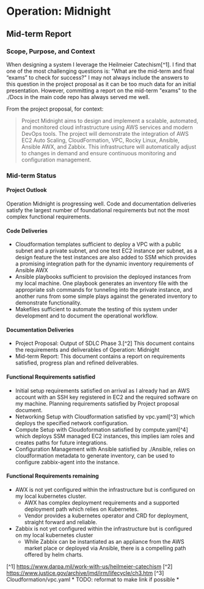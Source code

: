 # Operation: Midnight
## Mid-term Report

### Scope, Purpose, and Context
When designing a system I leverage the Heilmeier Catechism[^1]. I find that one of the most challenging questions is: "What are the mid-term and final “exams” to check for success?" I may not always include the answers to this question in the project proposal as it can be too much data for an initial presentation. However, committing a report on the mid-term "exams" to the ./Docs in the main code repo has always served me well. 

From the project proposal, for context: 

> Project Midnight aims to design and implement a scalable, automated, and monitored cloud infrastructure using AWS services and modern DevOps tools. The project will demonstrate the integration of AWS EC2 Auto Scaling, CloudFormation, VPC, Rocky Linux, Ansible, Ansible AWX, and Zabbix. This infrastructure will automatically adjust to changes in demand and ensure continuous monitoring and configuration management.

### Mid-term Status

#### Project Outlook
Operation Midnight is progressing well. Code and documentation deliveries satisfy the largest number of foundational requirements but not the most complex functional requirements. 

#### Code Deliveries
* Cloudformation templates sufficient to deploy a VPC with a public subnet and a private subnet, and one test EC2 instance per subnet, as a design feature the test instances are also added to SSM which provides a promising integration path for the dynamic inventory requirements of Ansible AWX
* Ansible playbooks sufficient to provision the deployed instances from my local machine. One playbook generates an inventory file with the appropriate ssh commands for tunneling into the private instance, and another runs from some simple plays against the generated inventory to demonstrate functionality. 
* Makefiles sufficient to automate the testing of this system under development and to document the operational workflow. 

#### Documentation Deliveries
* Project Proposal: Output of SDLC Phase 3.[^2] This document contains the requirements and deliverables of Operation: Midnight 
* Mid-term Report: This document contains a report on requirements satisfied, progress plan and refined deliverables. 

#### Functional Requirements satisfied
* Initial setup requirements satisfied on arrival as I already had an AWS account with an SSH key registered in EC2 and the required software on my machine. Planning requirements satisfied by Project proposal document. 
* Networking Setup with Cloudformation satisfied by vpc.yaml[^3] which deploys the specified network configuration. 
* Compute Setup with Cloudoformation satisfied by compute.yaml[^4] which deploys SSM managed EC2 instances, this implies iam roles and creates paths for future integrations. 
* Configuration Management with Ansible satisfied by ./Ansible, relies on cloudformation metadata to generate inventory, can be used to configure zabbix-agent into the instance. 

#### Functional Requirements remaining 
* AWX is not yet configured within the infrastructure but is configured on my local kubernetes cluster. 
  * AWX has complex deployment requirements and a supported deployment path which relies on Kubernetes.
  * Vendor provides a kubernetes operator and CRD for deployment, straight forward and reliable. 
* Zabbix is not yet configured within the infrastructure but is configured on my local kubernetes cluster
  * While Zabbix can be instantiated as an appliance from the AWS market place or deployed via Ansible, there is a compelling path offered by helm charts.

[^1]  https://www.darpa.mil/work-with-us/heilmeier-catechism
[^2]  https://www.justice.gov/archive/jmd/irm/lifecycle/ch3.htm
[^3]  Cloudformation/vpc.yaml * TODO: reformat to make link if possible *